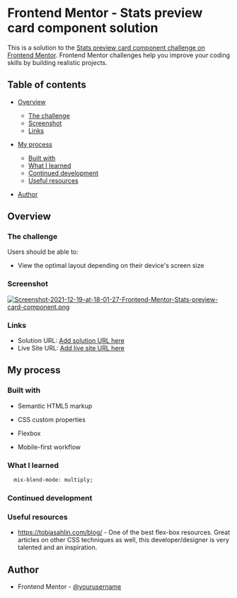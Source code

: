 # Frontend Mentor - Stats preview card component solution

This is a solution to the [Stats preview card component challenge on Frontend Mentor](https://www.frontendmentor.io/challenges/stats-preview-card-component-8JqbgoU62). Frontend Mentor challenges help you improve your coding skills by building realistic projects. 

## Table of contents

- [Overview](#overview)
  - [The challenge](#the-challenge)
  - [Screenshot](#screenshot)
  - [Links](#links)
  
- [My process](#my-process)
  - [Built with](#built-with)
  - [What I learned](#what-i-learned)
  - [Continued development](#continued-development)
  - [Useful resources](#useful-resources)
  
- [Author](#author)

  

## Overview

### The challenge

Users should be able to:

- View the optimal layout depending on their device's screen size

### Screenshot

[![Screenshot-2021-12-19-at-18-01-27-Frontend-Mentor-Stats-preview-card-component.png](https://i.postimg.cc/7hP04p4K/Screenshot-2021-12-19-at-18-01-27-Frontend-Mentor-Stats-preview-card-component.png)](https://postimg.cc/G8NHJgHD)

### Links

- Solution URL: [Add solution URL here](https://your-solution-url.com)
- Live Site URL: [Add live site URL here](https://your-live-site-url.com)

## My process

### Built with

- Semantic HTML5 markup

- CSS custom properties

- Flexbox

- Mobile-first workflow

  

### What I learned

```html
  mix-blend-mode: multiply;
```
### Continued development

### Useful resources

- https://tobiasahlin.com/blog/ - One of the best flex-box resources. Great articles on other CSS techniques as well, this developer/designer is very talented and an inspiration.

## Author

- Frontend Mentor - [@yourusername](https://www.frontendmentor.io/profile/yourusername)

